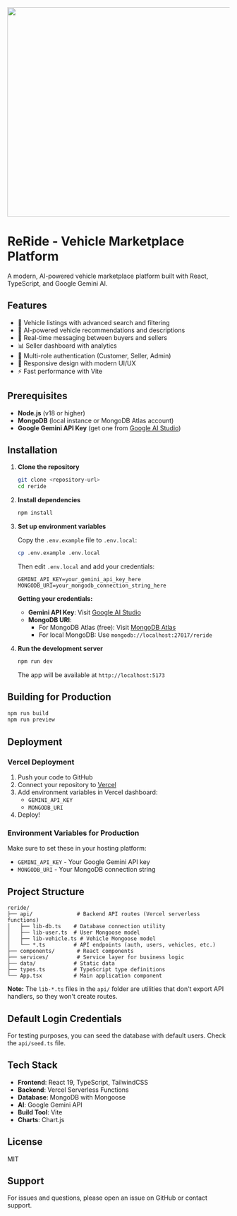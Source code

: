 <div align="center">
<img width="1200" height="475" alt="GHBanner" src="https://github.com/user-attachments/assets/0aa67016-6eaf-458a-adb2-6e31a0763ed6" />
</div>

# ReRide - Vehicle Marketplace Platform
<!-- Updated: Buyer dashboard fixes deployed -->

A modern, AI-powered vehicle marketplace platform built with React, TypeScript, and Google Gemini AI.

## Features

- 🚗 Vehicle listings with advanced search and filtering
- 🤖 AI-powered vehicle recommendations and descriptions
- 💬 Real-time messaging between buyers and sellers
- 📊 Seller dashboard with analytics
- 🔐 Multi-role authentication (Customer, Seller, Admin)
- 📱 Responsive design with modern UI/UX
- ⚡ Fast performance with Vite

## Prerequisites

- **Node.js** (v18 or higher)
- **MongoDB** (local instance or MongoDB Atlas account)
- **Google Gemini API Key** (get one from [Google AI Studio](https://aistudio.google.com/app/apikey))

## Installation

1. **Clone the repository**
   ```bash
   git clone <repository-url>
   cd reride
   ```

2. **Install dependencies**
   ```bash
   npm install
   ```

3. **Set up environment variables**
   
   Copy the `.env.example` file to `.env.local`:
   ```bash
   cp .env.example .env.local
   ```
   
   Then edit `.env.local` and add your credentials:
   ```env
   GEMINI_API_KEY=your_gemini_api_key_here
   MONGODB_URI=your_mongodb_connection_string_here
   ```

   **Getting your credentials:**
   - **Gemini API Key**: Visit [Google AI Studio](https://aistudio.google.com/app/apikey)
   - **MongoDB URI**: 
     - For MongoDB Atlas (free): Visit [MongoDB Atlas](https://www.mongodb.com/cloud/atlas)
     - For local MongoDB: Use `mongodb://localhost:27017/reride`

4. **Run the development server**
   ```bash
   npm run dev
   ```

   The app will be available at `http://localhost:5173`

## Building for Production

```bash
npm run build
npm run preview
```

## Deployment

### Vercel Deployment

1. Push your code to GitHub
2. Connect your repository to [Vercel](https://vercel.com)
3. Add environment variables in Vercel dashboard:
   - `GEMINI_API_KEY`
   - `MONGODB_URI`
4. Deploy!

### Environment Variables for Production

Make sure to set these in your hosting platform:
- `GEMINI_API_KEY` - Your Google Gemini API key
- `MONGODB_URI` - Your MongoDB connection string

## Project Structure

```
reride/
├── api/              # Backend API routes (Vercel serverless functions)
│   ├── lib-db.ts    # Database connection utility
│   ├── lib-user.ts  # User Mongoose model
│   ├── lib-vehicle.ts # Vehicle Mongoose model
│   └── *.ts         # API endpoints (auth, users, vehicles, etc.)
├── components/       # React components
├── services/         # Service layer for business logic
├── data/            # Static data
├── types.ts         # TypeScript type definitions
└── App.tsx          # Main application component
```

**Note:** The `lib-*.ts` files in the `api/` folder are utilities that don't export API handlers, so they won't create routes.

## Default Login Credentials

For testing purposes, you can seed the database with default users. Check the `api/seed.ts` file.

## Tech Stack

- **Frontend**: React 19, TypeScript, TailwindCSS
- **Backend**: Vercel Serverless Functions
- **Database**: MongoDB with Mongoose
- **AI**: Google Gemini API
- **Build Tool**: Vite
- **Charts**: Chart.js

## License

MIT

## Support

For issues and questions, please open an issue on GitHub or contact support.
